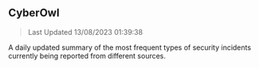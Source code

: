 ## CyberOwl 
> Last Updated 13/08/2023 01:39:38 


A daily updated summary of the most frequent types of security incidents currently being reported from different sources.

